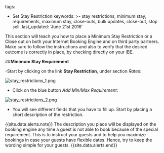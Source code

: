   

tags:
  - Set Stay Restriction 
keywords: >-
  stay restrictions, minimum stay, requirements, maximum stay, close-outs, bulk updates, close-out, stop sell.
last_updated: 'June 21st 2016'

  



This section will teach you how to place a Minimum Stay Restriction or a Close out on both your Internet Booking Engine and on third party partners. Make sure to follow the instructions and also to verify that the desired outcome is correctly in place, by checking directly on your IBE.  


  
  
##**Minimum Stay Requirement**  


-Start by clicking on the link **Stay Restriction**, under section _Rates_:  



![stay_restrictions_1.png]({{site.baseurl}}/images/stay_restrictions_1.png)  


- Click on the blue button _Add Min/Max Requirement_:  


![stay_restrictions_2.png]({{site.baseurl}}/images/stay_restrictions_2.png)  


- You will see different fields that you have to fill up. Start by placing a short description of the restriction.   


{{site.data.alerts.note}} The description you place will be displayed on the booking engine any time a guest is not able to book because of the special requirement. This is to instruct your guests and to help you maximize bookings in case your guests have flexible dates. Hence, try to keep the wording simple for your guests.  {{site.data.alerts.end}}  




